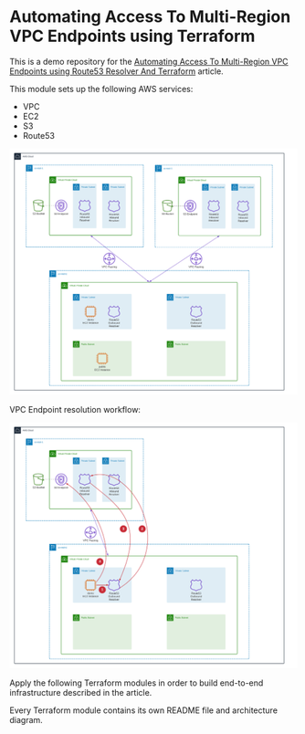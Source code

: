 # Automating Access To Multi-Region VPC Endpoints using Terraform

This is a demo repository for the [Automating Access To Multi-Region VPC Endpoints using Route53 Resolver And Terraform](https://hands-on.cloud/automating-access-to-multi-region-vpc-endpoints-using-terraform/) article.

This module sets up the following AWS services:

* VPC
* EC2
* S3
* Route53

![VPC architecture](1_infrastructure/img/architecture.png)

VPC Endpoint resolution workflow:

![VPC Endpoint resolution workflow](1_infrastructure/img/vpc-endpoint-resolution.png)

Apply the following Terraform modules in order to build end-to-end infrastructure described in the article.

Every Terraform module contains its own README file and architecture diagram.
